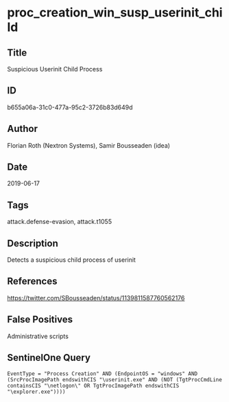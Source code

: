 # proc_creation_win_susp_userinit_child

## Title
Suspicious Userinit Child Process

## ID
b655a06a-31c0-477a-95c2-3726b83d649d

## Author
Florian Roth (Nextron Systems), Samir Bousseaden (idea)

## Date
2019-06-17

## Tags
attack.defense-evasion, attack.t1055

## Description
Detects a suspicious child process of userinit

## References
https://twitter.com/SBousseaden/status/1139811587760562176

## False Positives
Administrative scripts

## SentinelOne Query
```
EventType = "Process Creation" AND (EndpointOS = "windows" AND (SrcProcImagePath endswithCIS "\userinit.exe" AND (NOT (TgtProcCmdLine containsCIS "\netlogon\" OR TgtProcImagePath endswithCIS "\explorer.exe"))))

```